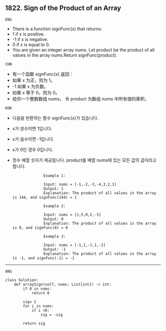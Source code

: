 ## 1822. Sign of the Product of an Array


`ENG`

- There is a function signFunc(x) that returns:
- 1 if x is positive.
- -1 if x is negative.
- 0 if x is equal to 0.
- You are given an integer array nums. Let product be the product of all values in the array nums.Return signFunc(product).

`CHN`
- 有一个函数 signFunc(x) 返回：
- 如果 x 为正，则为 1。
- -1 如果 x 为负数。
- 如果 x 等于 0，则为 0。
- 给你一个整数数组 nums。 令 product 为数组 nums 中所有值的乘积。

`KOR`
- 다음을 반환하는 함수 signFunc(x)가 있습니다.
- x가 양수이면 1입니다.
- x가 음수이면 -1입니다.
- x가 0인 경우 0입니다.
- 정수 배열 숫자가 제공됩니다. product를 배열 nums에 있는 모든 값의 곱이라고 합니다.


                    Example 1:

                    Input: nums = [-1,-2,-3,-4,3,2,1]
                    Output: 1
                    Explanation: The product of all values in the array is 144, and signFunc(144) = 1

                    Example 2:

                    Input: nums = [1,5,0,2,-3]
                    Output: 0
                    Explanation: The product of all values in the array is 0, and signFunc(0) = 0

                    Example 3:

                    Input: nums = [-1,1,-1,1,-1]
                    Output: -1
                    Explanation: The product of all values in the array is -1, and signFunc(-1) = -1
---
`ANS`

```python3
class Solution:
    def arraySign(self, nums: List[int]) -> int:
        if 0 in nums:
            return 0
        
        sig= 1
        for i in nums:
            if i <0:
                sig = -sig

        return sig 

``` 
